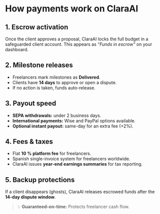# How payments work on ClaraAI

## 1. Escrow activation

Once the client approves a proposal, ClaraAI locks the full budget in a safeguarded client account. This appears as *“Funds in escrow”* on your dashboard.

## 2. Milestone releases

- Freelancers mark milestones as **Delivered**.
- Clients have **14 days** to approve or open a dispute.
- If no action is taken, funds auto-release.

## 3. Payout speed

- **SEPA withdrawals:** under 2 business days.
- **International payments:** Wise and PayPal options available.
- **Optional instant payout:** same-day for an extra fee (+2%).

## 4. Fees & taxes

- Flat **10 % platform fee** for freelancers.
- Spanish single-invoice system for freelancers worldwide.
- ClaraAI issues **year-end earnings summaries** for tax reporting.

## 5. Backup protections

If a client disappears (ghosts), ClaraAI releases escrowed funds after the **14-day dispute window**.

> 💡 **Guaranteed-on-time:** Protects freelancer cash flow.
